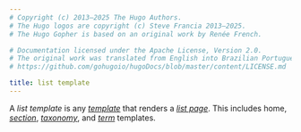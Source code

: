 ```yaml
---
# Copyright (c) 2013–2025 The Hugo Authors.
# The Hugo logos are copyright (c) Steve Francia 2013–2025.
# The Hugo Gopher is based on an original work by Renée French.

# Documentation licensed under the Apache License, Version 2.0.
# The original work was translated from English into Brazilian Portuguese.
# https://github.com/gohugoio/hugoDocs/blob/master/content/LICENSE.md

title: list template
---
```


A _list template_ is any [_template_](g) that renders a [_list page_](g). This includes home, [_section_](g), [_taxonomy_](g), and [_term_](g) templates.
